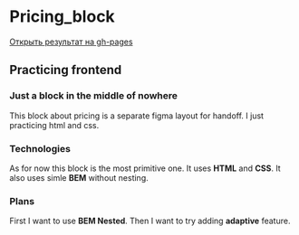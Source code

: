 # Pricing_block #
[Открыть результат на gh-pages](https://sergeykardashev.github.io/Pricing_block/)
## Practicing frontend ##
### Just a block in the middle of nowhere ###
This block about pricing is a separate figma layout for handoff. 
I just practicing html and css. 
### Technologies ###
As for now this block is the most primitive one. 
It uses **HTML** and **CSS**. It also uses simle **BEM** without nesting.
### Plans ###
First I want to use **BEM Nested**.
Then I want to try adding **adaptive** feature. 
